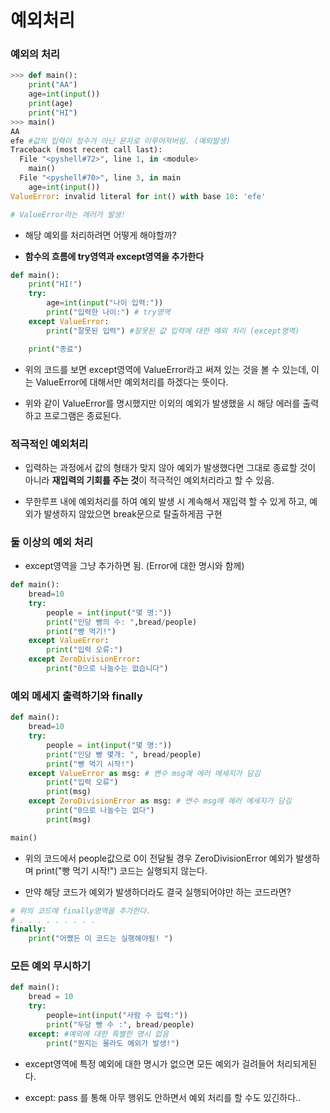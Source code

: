# 예외처리

### 예외의 처리

```python
>>> def main():
	print("AA")
	age=int(input())
	print(age)
	print("HI")
>>> main()
AA
efe #값의 입력이 정수가 아닌 문자로 이루어져버림. (예외발생)
Traceback (most recent call last):
  File "<pyshell#72>", line 1, in <module>
    main()
  File "<pyshell#70>", line 3, in main
    age=int(input())
ValueError: invalid literal for int() with base 10: 'efe'

# ValueError라는 에러가 발생!
```

-   해당 예외를 처리하려면 어떻게 해야할까?

-   **함수의 흐름에 try영역과 except영역을 추가한다**

```python
def main():
    print("HI!")
    try:
        age=int(input("나이 입력:"))
        print("입력한 나이:") # try영역
    except ValueError:
        print("잘못된 입력") #잘못된 값 입력에 대한 예외 처리 (except영역)

    print("종료")
```

-   위의 코드를 보면 except영역에 ValueError라고 써져 있는 것을 볼 수 있는데, 이는 ValueError에 대해서만 예외처리를 하겠다는 뜻이다.

-   위와 같이 ValueError를 명시했지만 이외의 예외가 발생했을 시 해당 에러를 출력하고 프로그램은 종료된다.

### 적극적인 예외처리

-   입력하는 과정에서 값의 형태가 맞지 않아 예외가 발생했다면 그대로 종료할 것이 아니라 **재입력의 기회를 주는 것**이 적극적인 예외처리라고 할 수 있음.

-   무한루프 내에 예외처리를 하여 예외 발생 시 계속해서 재입력 할 수 있게 하고, 예외가 발생하지 않았으면 break문으로 탈출하게끔 구현

### 둘 이상의 예외 처리

-   except영역을 그냥 추가하면 됨. (Error에 대한 명시와 함께)

```python
def main():
    bread=10
    try:
        people = int(input("몇 명:"))
        print("인당 빵의 수: ",bread/people)
        print("빵 먹기!")
    except ValueError:
        print("입력 오류:")
    except ZeroDivisionError:
        print("0으로 나눌수는 없습니다")
```

### 예외 메세지 출력하기와 finally

```python
def main():
    bread=10
    try:
        people = int(input("몇 명:"))
        print("인당 빵 몇개: ", bread/people)
        print("빵 먹기 시작!")
    except ValueError as msg: # 변수 msg에 에러 메세지가 담김
        print("입력 오류")
        print(msg)
    except ZeroDivisionError as msg: # 변수 msg에 에러 메세지가 담김
        print("0으로 나눌수는 없다")
        print(msg)

main()
```

-   위의 코드에서 people값으로 0이 전달될 경우 ZeroDivisionError 예외가 발생하며 print("빵 먹기 시작!") 코드는 실행되지 않는다.

-   만약 해당 코드가 예외가 발생하더라도 결국 실행되어야만 하는 코드라면?

```python
# 위의 코드에 finally영역을 추가한다.
# . . . . . . . . .
finally:
    print("어쨌든 이 코드는 실행해야됨! ")
```

### 모든 예외 무시하기

```python
def main():
    bread = 10
    try:
        people=int(input("사람 수 입력:"))
        print("두당 빵 수 :", bread/people)
    except: #예외에 대한 특별한 명시 없음
        print("뭔지는 몰라도 예외가 발생!")
```

-   except영역에 특정 예외에 대한 명시가 없으면 모든 예외가 걸려들어 처리되게된다.

-   except: pass 를 통해 아무 행위도 안하면서 예외 처리를 할 수도 있긴하다..
